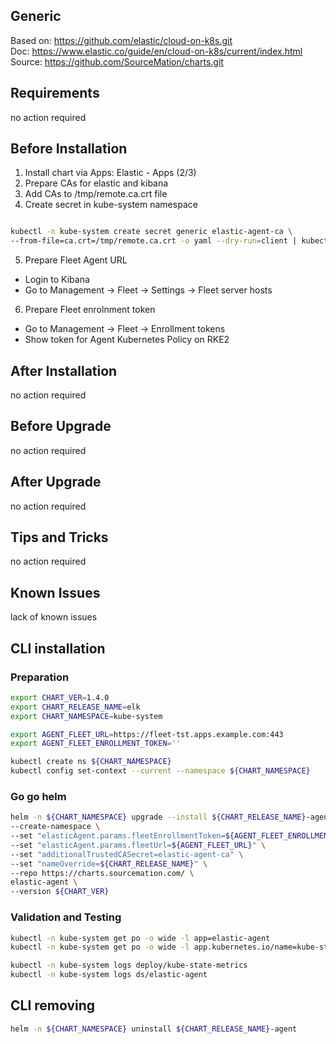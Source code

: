 ## Generic

Based on: https://github.com/elastic/cloud-on-k8s.git  
Doc: https://www.elastic.co/guide/en/cloud-on-k8s/current/index.html  
Source: https://github.com/SourceMation/charts.git  

## Requirements

no action required

## Before Installation

1. Install chart via Apps: Elastic - Apps (2/3)
2. Prepare CAs for elastic and kibana
3. Add CAs to /tmp/remote.ca.crt file
4. Create secret in kube-system namespace 

```bash

kubectl -n kube-system create secret generic elastic-agent-ca \
--from-file=ca.crt=/tmp/remote.ca.crt -o yaml --dry-run=client | kubectl apply -f -

```

5. Prepare Fleet Agent URL

* Login to Kibana 
* Go to Management -> Fleet -> Settings -> Fleet server hosts

6. Prepare Fleet enrolnment token

* Go to Management -> Fleet -> Enrollment tokens 
* Show token for Agent Kubernetes Policy on RKE2


## After Installation

no action required

## Before Upgrade

no action required

## After Upgrade

no action required

## Tips and Tricks

no action required

## Known Issues

lack of known issues


## CLI installation

### Preparation

```bash
export CHART_VER=1.4.0
export CHART_RELEASE_NAME=elk
export CHART_NAMESPACE=kube-system

export AGENT_FLEET_URL=https://fleet-tst.apps.example.com:443
export AGENT_FLEET_ENROLLMENT_TOKEN=''

kubectl create ns ${CHART_NAMESPACE}
kubectl config set-context --current --namespace ${CHART_NAMESPACE}
```

### Go go helm

```bash
helm -n ${CHART_NAMESPACE} upgrade --install ${CHART_RELEASE_NAME}-agent \
--create-namespace \
--set "elasticAgent.params.fleetEnrollmentToken=${AGENT_FLEET_ENROLLMENT_TOKEN}" \
--set "elasticAgent.params.fleetUrl=${AGENT_FLEET_URL}" \
--set "additionalTrustedCASecret=elastic-agent-ca" \
--set "nameOverride=${CHART_RELEASE_NAME}" \
--repo https://charts.sourcemation.com/ \
elastic-agent \
--version ${CHART_VER}
```

### Validation and Testing

```bash
kubectl -n kube-system get po -o wide -l app=elastic-agent
kubectl -n kube-system get po -o wide -l app.kubernetes.io/name=kube-state-metrics

kubectl -n kube-system logs deploy/kube-state-metrics
kubectl -n kube-system logs ds/elastic-agent
```

## CLI removing

```bash
helm -n ${CHART_NAMESPACE} uninstall ${CHART_RELEASE_NAME}-agent
```
